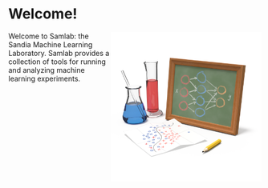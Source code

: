 # Welcome!

<img src="artwork/samlab.png" width="300" style="float:right"/>

Welcome to Samlab: the Sandia Machine Learning Laboratory. Samlab provides a
collection of tools for running and analyzing machine learning
experiments.

<!--You can see the full Samlab documentation with tutorials at
https://samlab.readthedocs.io ... for questions, comments, or suggestions, get
in touch with our team at https://github.com/sandialabs/samlab/discussions.-->
